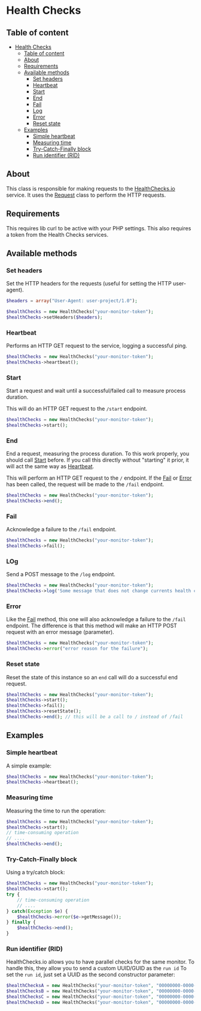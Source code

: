 # Health Checks

## Table of content

- [Health Checks](#health-checks)
  - [Table of content](#table-of-content)
  - [About](#about)
  - [Requirements](#requirements)
  - [Available methods](#available-methods)
    - [Set headers](#set-headers)
    - [Heartbeat](#heartbeat)
    - [Start](#start)
    - [End](#end)
    - [Fail](#fail)
    - [Log](#log)
    - [Error](#error)
    - [Reset state](#reset-state)
  - [Examples](#examples)
    - [Simple heartbeat](#simple-heartbeat)
    - [Measuring time](#measuring-time)
    - [Try-Catch-Finally block](#try-catch-finally-block)
    - [Run identifier (RID)](#run-identifier-rid)

## About

This class is responsible for making requests to the [HealthChecks.io](https://healthchecks.io) service. It uses the [Request](request.md) class to perform the HTTP requests.

## Requirements

This requires lib curl to be active with your PHP settings.
This also requires a token from the Health Checks services.

## Available methods

### Set headers

Set the HTTP headers for the requests (useful for setting the HTTP user-agent).

```php
$headers = array("User-Agent: user-project/1.0");

$healthChecks = new HealthChecks("your-monitor-token");
$healthChecks->setHeaders($headers);
```

### Heartbeat

Performs an HTTP GET request to the service, logging a successful ping.

```php
$healthChecks = new HealthChecks("your-monitor-token");
$healthChecks->heartbeat();
```

### Start

Start a request and wait until a successful/failed call to measure process duration.

This will do an HTTP GET request to the `/start` endpoint.

```php
$healthChecks = new HealthChecks("your-monitor-token");
$healthChecks->start();
```

### End

End a request, measuring the process duration.
To this work properly, you should call [Start](#start) before.
If you call this directly without "starting" it prior, it will act the same way as [Heartbeat](#heartbeat).

This will perform an HTTP GET request to the `/` endpoint.
If the [Fail](#fail) or [Error](#error) has been called, the request will be made to the `/fail` endpoint.

```php
$healthChecks = new HealthChecks("your-monitor-token");
$healthChecks->end();
```

### Fail

Acknowledge a failure to the `/fail` endpoint.

```php
$healthChecks = new HealthChecks("your-monitor-token");
$healthChecks->fail();
```

### LOg

Send a POST message to the `/log` endpoint.

```php
$healthChecks = new HealthChecks("your-monitor-token");
$healthChecks->log('Some message that does not change currents health check state.');
```


### Error

Like the [Fail](#fail) method, this one will also acknowledge a failure to the `/fail` endpoint. The difference is that this method will make an HTTP POST request with an error message (parameter).

```php
$healthChecks = new HealthChecks("your-monitor-token");
$healthChecks->error("error reason for the failure");
```

### Reset state

Reset the state of this instance so an `end` call will do a successful end request.

```php
$healthChecks = new HealthChecks("your-monitor-token");
$healthChecks->start();
$healthChecks->fail();
$healthChecks->resetState();
$healthChecks->end(); // this will be a call to / instead of /fail
```

## Examples

### Simple heartbeat

A simple example:

```php
$healthChecks = new HealthChecks("your-monitor-token");
$healthChecks->heartbeat();
```

### Measuring time

Measuring the time to run the operation:

```php
$healthChecks = new HealthChecks("your-monitor-token");
$healthChecks->start();
// time-consuming operation
// ....
$healthChecks->end();
```

### Try-Catch-Finally block

Using a try/catch block:

```php
$healthChecks = new HealthChecks("your-monitor-token");
$healthChecks->start();
try {
    // time-consuming operation
    // ....
} catch(Exception $e) {
    $healthChecks->error($e->getMessage());
} finally {
    $healthChecks->end();
}
```

### Run identifier (RID)

HealthChecks.io allows you to have parallel checks for the same monitor. To handle this, they allow you to send a custom UUID/GUID as the `run id`
To set the `run id`, just set a UUID as the second constructor parameter:

```php
$healthChecksA = new HealthChecks("your-monitor-token", "00000000-0000-0000-0000-000000000000");
$healthChecksB = new HealthChecks("your-monitor-token", "00000000-0000-0000-0000-000000000001");
$healthChecksC = new HealthChecks("your-monitor-token", "00000000-0000-0000-0000-000000000002");
$healthChecksD = new HealthChecks("your-monitor-token", "00000000-0000-0000-0000-000000000003");
```
